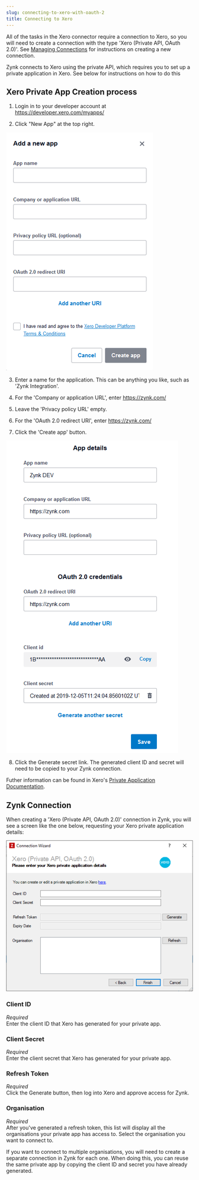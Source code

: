 ```yaml
---
slug: connecting-to-xero-with-oauth-2
title: Connecting to Xero
---
```


All of the tasks in the Xero connector require a connection to Xero, so you will need to create a connection with the type 'Xero (Private API, OAuth 2.0)'. See [Managing Connections](managing-connections) for instructions on creating a new connection.

Zynk connects to Xero using the private API, which requires you to set up a private application in Xero. See below for instructions on how to do this

## Xero Private App Creation process

1. Login in to your developer account at https://developer.xero.com/myapps/

2. Click "New App" at the top right.

![Xero](/assets/images/xero/xero_oauth_2_private_app.png)

3. Enter a name for the application. This can be anything you like, such as 'Zynk Integration'.

4. For the 'Company or application URL', enter https://zynk.com/

5. Leave the 'Privacy policy URL' empty.

6. For the 'OAuth 2.0 redirect URI', enter https://zynk.com/

7. Click the 'Create app' button.

![Xero](/assets/images/xero/xero_oauth_2_private_app_2.png)

8. Click the Generate secret link. The generated client ID and secret will need to be copied to your Zynk connection.

Futher information can be found in Xero's [Private Application Documentation](https://developer.xero.com/documentation/auth-and-limits/private-applications/).

## Zynk Connection

When creating a 'Xero (Private API, OAuth 2.0)' connection in Zynk, you will see a screen like the one below, requesting your Xero private application details:

![Xero](/assets/images/xero/xero_oauth_2_connection.png)

### Client ID
_Required_  
Enter the client ID that Xero has generated for your private app.

### Client Secret
_Required_  
Enter the client secret that Xero has generated for your private app.

### Refresh Token
_Required_  
Click the Generate button, then log into Xero and approve access for Zynk.

### Organisation
_Required_  
After you've generated a refresh token, this list will display all the organisations your private app has access to. Select the organisation you want to connect to. 

If you want to connect to multiple organisations, you will need to create a separate connection in Zynk for each one. When doing this, you can reuse the same private app by copying the client ID and secret you have already generated.